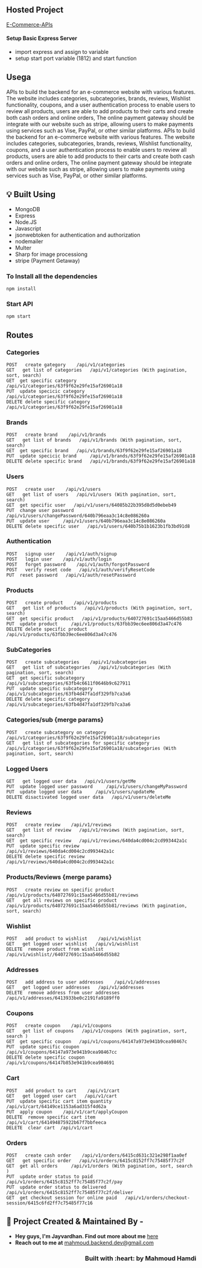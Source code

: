 ## Hosted Project
[E-Commerce-APIs](https://e-commerce-api-1812.onrender.com)


#### Setup Basic Express Server

- import express and assign to variable
- setup start port variable (1812) and start function

## Usega
APIs to build the backend for an e-commerce website with various features. The website includes 
categories, subcategories, brands, reviews, Wishlist functionality, coupons, and a user 
authentication process to enable users to review all products, users are able to add products to
their carts and create both cash orders and online orders, The online payment gateway should be 
integrate with our website such as stripe, allowing users to make payments using services such as 
Vise, PayPal, or other similar platforms.
APIs to build the backend for an e-commerce website with various features. The website includes 
categories, subcategories, brands, reviews, Wishlist functionality, coupons, and a user 
authentication process to enable users to review all products, users are able to add products to
their carts and create both cash orders and online orders, The online payment gateway should be 
integrate with our website such as stripe, allowing users to make payments using services such as 
Vise, PayPal, or other similar platforms.


## :bulb: Built Using

- MongoDB
- Express
- Node.JS
- Javascript
- jsonwebtoken for authentication and authorization
- nodemailer
- Multer
- Sharp for image processiong
- stripe (Payment Getaway)

### To Install all the dependencies

```
npm install
```
### Start API

```
npm start
```

## Routes

### Categories
```
POST   create gategory    /api/v1/categories
GET   get list of categories   /api/v1/categories (With pagination, sort, search)
GET  get specific category   /api/v1/categories/63f9f62e29fe15af26901a18
PUT  update specicic category     /api/v1/categories/63f9f62e29fe15af26901a18
DELETE delete specific category   /api/v1/categories/63f9f62e29fe15af26901a18
```

### Brands
```
POST   create brand    /api/v1/brands
GET   get list of brands   /api/v1/brands (With pagination, sort, search)
GET  get specific brand   /api/v1/brands/63f9f62e29fe15af26901a18
PUT  update specicic brand     /api/v1/brands/63f9f62e29fe15af26901a18
DELETE delete specific brand   /api/v1/brands/63f9f62e29fe15af26901a18
```

### Users
```
POST   create user    /api/v1/users
GET   get list of users   /api/v1/users (With pagination, sort, search)
GET  get specific user   /api/v1/users/64085b22b395d8d5d0ebeb49
PUT  change user password     /api/v1/users/changePassword/640b796eaa3c14c8e086260a
PUT  update user     /api/v1/users/640b796eaa3c14c8e086260a
DELETE delete specific user   /api/v1/users/640b75b1b1623b1fb3bd91d8
```

### Authentication
```
POST   signup user    /api/v1/auth/signup
POST   login user    /api/v1/auth/login
POST   forget password    /api/v1/auth/forgotPassword 
POST   verify reset code   /api/v1/auth/verifyResetCode
PUT  reset password   /api/v1/auth/resetPassword
```

### Products
```
POST   create product    /api/v1/products
GET   get list of products   /api/v1/products (With pagination, sort, search)
GET  get specific product   /api/v1/products/640727691c15aa5466d55b83
PUT  update product     /api/v1/products/63fbb39ec6ee806d3a47c476
DELETE delete specific product   /api/v1/products/63fbb39ec6ee806d3a47c476
```

### SubCategories
```
POST   create subcategories    /api/v1/subcategories
GET   get list of subcategories   /api/v1/subcategories (With pagination, sort, search)
GET  get specific subcategory   /api/v1/subcategories/63fb4c6611f0646b9c627911
PUT  update specific subcategory     /api/v1/subcategories/63fb4d47fa1df329fb7ca3a6
DELETE delete specific category   /api/v1/subcategories/63fb4d47fa1df329fb7ca3a6
```

### Categories/sub {merge params}
```
POST   create subcategory on category    /api/v1/categories/63f9f62e29fe15af26901a18/subcategories
GET   get list of subcategories for specific category   /api/v1/categories/63f9f62e29fe15af26901a18/subcategories (With pagination, sort, search)
```

### Logged Users
```
GET   get logged user data   /api/v1/users/getMe
PUT  update logged user password     /api/v1/users/changeMyPassword
PUT  update logged user data     /api/v1/users/updateMe
DELETE disactivated logged user data   /api/v1/users/deleteMe
```

### Reviews
```
POST   create review    /api/v1/reviews
GET   get list of review   /api/v1/reviews (With pagination, sort, search)
GET  get specific review   /api/v1/reviews/640da4cd004c2cd993442a1c
PUT  update specific review     /api/v1/reviews/640da4cd004c2cd993442a1c
DELETE delete specific review   /api/v1/reviews/640da4cd004c2cd993442a1c
```

### Products/Reviews {merge params}
```
POST   create review on specific product    /api/v1/products/640727691c15aa5466d55b81/reviews
GET   get all reviews on specific product   /api/v1/products/640727691c15aa5466d55b81/reviews (With pagination, sort, search)
```

### Wishlist
```
POST   add product to wishlist    /api/v1/wishlist
GET   get logged user wishlist   /api/v1/wishlist
DELETE  remove product from wishlist   /api/v1/wishlist//640727691c15aa5466d55b82
```

### Addresses
```
POST   add address to user addresses    /api/v1/addresses
GET   get logged user addresses   /api/v1/addresses
DELETE  remove address from user addresses   /api/v1/addresses/6413933be0c2191fa9189ff0
```

### Coupons
```
POST   create coupon    /api/v1/coupons
GET   get list of coupons   /api/v1/coupons (With pagination, sort, search )
GET  get specific coupon   /api/v1/coupons/64147a973e941b9cea98467c
PUT  update specific coupon     /api/v1/coupons/64147a973e941b9cea98467cc
DELETE delete specific coupon  /api/v1/coupons/64147b853e941b9cea984691
```

### Cart
```
POST   add product to cart    /api/v1/cart
GET   get logged user cart   /api/v1/cart 
PUT  update specific cart item quantity     /api/v1/cart/64149ce1153a6ad315f4d62a
PUT  apply coupon    /api/v1/cart/applyCoupon
DELETE  remove specific cart item  /api/v1/cart/641494875922b67f7bbfeeca
DELETE  clear cart  /api/v1/cart
```

### Orders
```
POST   create cash order    /api/v1/orders/6415cd631c321e298f1aa0ef
GET   get specific order   /api/v1/orders/6415c8152ff7c75485f77c2f
GET  get all orders     /api/v1/orders (With pagination, sort, search )
PUT  update order status to paid    /api/v1/orders/6415c8152ff7c75485f77c2f/pay
PUT  update order status to delivered    /api/v1/orders/6415c8152ff7c75485f77c2f/deliver
GET  get checkout session for online paid   /api/v1/orders/checkout-session/6415c6fd2ff7c75485f77c16
```

## :man: Project Created & Maintained By -

- **Hey guys, I'm Jayvardhan. Find out more about me** [ here](https://www.linkedin.com/in/mahmoud-hamdi-62bb1223b)
- **Reach out to me at** [mahmoud.backend.dev@gmail.com](mahmoud.backend.dev@gmail.com)

<h3 align="right">Built with :heart: by Mahmoud Hamdi</h3>
